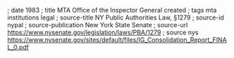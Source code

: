 ; date 1983
; title MTA Office of the Inspector General created
; tags mta institutions legal
; source-title NY Public Authorities Law, §1279
; source-id nypal
; source-publication New York State Senate
; source-url https://www.nysenate.gov/legislation/laws/PBA/1279
; source nys https://www.nysenate.gov/sites/default/files/IG_Consolidation_Report_FINAL_0.pdf
